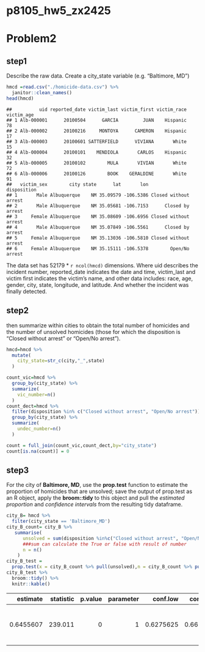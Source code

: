p8105_hw5_zx2425
================

# Problem2

## step1

Describe the raw data. Create a city_state variable (e.g. “Baltimore,
MD”)

``` r
hmcd =read.csv("./homicide-data.csv") %>% 
  janitor::clean_names() 
head(hmcd)
```

    ##          uid reported_date victim_last victim_first victim_race victim_age
    ## 1 Alb-000001      20100504      GARCIA         JUAN    Hispanic         78
    ## 2 Alb-000002      20100216     MONTOYA      CAMERON    Hispanic         17
    ## 3 Alb-000003      20100601 SATTERFIELD      VIVIANA       White         15
    ## 4 Alb-000004      20100101    MENDIOLA       CARLOS    Hispanic         32
    ## 5 Alb-000005      20100102        MULA       VIVIAN       White         72
    ## 6 Alb-000006      20100126        BOOK    GERALDINE       White         91
    ##   victim_sex        city state      lat       lon           disposition
    ## 1       Male Albuquerque    NM 35.09579 -106.5386 Closed without arrest
    ## 2       Male Albuquerque    NM 35.05681 -106.7153      Closed by arrest
    ## 3     Female Albuquerque    NM 35.08609 -106.6956 Closed without arrest
    ## 4       Male Albuquerque    NM 35.07849 -106.5561      Closed by arrest
    ## 5     Female Albuquerque    NM 35.13036 -106.5810 Closed without arrest
    ## 6     Female Albuquerque    NM 35.15111 -106.5378        Open/No arrest

The data set has 52179 \* `r ncol(hmcd)` dimensions. Where uid describes
the incident number, reported_date indicates the date and time,
victim_last and victim first indicates the victim’s name, and other data
includes: race, age, gender, city, state, longitude, and latitude. And
whether the incident was finally detected.

## step2

then summarize within cities to obtain the total number of homicides and
the number of unsolved homicides (those for which the disposition is
“Closed without arrest” or “Open/No arrest”).

``` r
hmcd=hmcd %>% 
  mutate(
    city_state=str_c(city,"_",state)
  )

count_vic=hmcd %>% 
  group_by(city_state) %>% 
  summarize(
    vic_number=n()
  )
count_dect=hmcd %>% 
  filter(disposition %in% c("Closed without arrest", "Open/No arrest")) %>% 
  group_by(city_state) %>% 
  summarize(
    undec_number=n()
  )

count = full_join(count_vic,count_dect,by="city_state")
count[is.na(count)] = 0
```

## step3

For the city of **Baltimore, MD**, use the **prop.test** function to
estimate the proportion of homicides that are unsolved; save the output
of prop.test as an R object, apply the **broom::tidy** to this object
and pull the *estimated* *proportion* and *confidence intervals* from
the resulting tidy dataframe.

``` r
city_B= hmcd %>% 
  filter(city_state == 'Baltimore_MD')
city_B_count= city_B %>% 
   summarise(
      unsolved = sum(disposition %in%c("Closed without arrest", "Open/No arrest")  ),
      ###sum can calculate the True or false with result of number
      n = n()
    )
city_B_test = 
  prop.test(x = city_B_count %>% pull(unsolved),n = city_B_count %>% pull(n))
city_B_test %>% 
  broom::tidy() %>% 
  knitr::kable()  
```

|  estimate | statistic | p.value | parameter |  conf.low | conf.high | method                                               | alternative |
|----------:|----------:|--------:|----------:|----------:|----------:|:-----------------------------------------------------|:------------|
| 0.6455607 |   239.011 |       0 |         1 | 0.6275625 | 0.6631599 | 1-sample proportions test with continuity correction | two.sided   |
